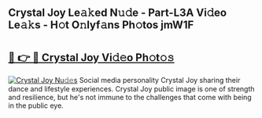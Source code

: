## Crystal Joy Le𝚊𝚔ed N𝚞𝚍e - Part-L3A Vi𝚍eo Le𝚊𝚔s - H𝚘t O𝚗lyf𝚊ns Ph𝚘tos jmW1F

# <h2><a href="http://hf4n8a.feru.top/?c=Crystal+Joy">🔗 👉 🔴 Crystal Joy Vi𝚍𝚎o Ph𝚘t𝚘𝚜</a></h2>

[![Crystal Joy Nu𝚍𝚎s](https://i.imgur.com/0TWrTi3.gif)](http://hf4n8a.feru.top/?c=Crystal+Joy)
Social media personality Crystal Joy sharing their dance and lifestyle experiences. Crystal Joy public image is one of strength and resilience, but he's not immune to the challenges that come with being in the public eye. 
